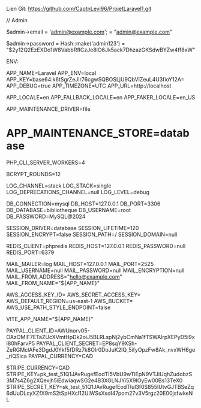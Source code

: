 Lien Git: https://github.com/CaptnLevi96/ProjetLaravel1.git

// Admin 


$admin->email = 'admin@example.com';
= "admin@example.com"

$admin->password = Hash::make('admin123')
= "$2y$12$Q2EzEXDo1W8VabbRfICzJe8lO6Jk5ack7DhzazGKSdwBYZw4ff8xW"


ENV: 

APP_NAME=Laravel
APP_ENV=local
APP_KEY=base64:k6tSgrZeJlr76cgwSQBOSLjU9QbVIZeuL4U3fioY12A=
APP_DEBUG=true
APP_TIMEZONE=UTC
APP_URL=http://localhost

APP_LOCALE=en
APP_FALLBACK_LOCALE=en
APP_FAKER_LOCALE=en_US

APP_MAINTENANCE_DRIVER=file
# APP_MAINTENANCE_STORE=database

PHP_CLI_SERVER_WORKERS=4

BCRYPT_ROUNDS=12

LOG_CHANNEL=stack
LOG_STACK=single
LOG_DEPRECATIONS_CHANNEL=null
LOG_LEVEL=debug

DB_CONNECTION=mysql
DB_HOST=127.0.0.1
DB_PORT=3306
DB_DATABASE=bibliotheque
DB_USERNAME=root
DB_PASSWORD=MySQL@2024

SESSION_DRIVER=database
SESSION_LIFETIME=120
SESSION_ENCRYPT=false
SESSION_PATH=/
SESSION_DOMAIN=null 

REDIS_CLIENT=phpredis
REDIS_HOST=127.0.0.1
REDIS_PASSWORD=null
REDIS_PORT=6379

MAIL_MAILER=log
MAIL_HOST=127.0.0.1
MAIL_PORT=2525
MAIL_USERNAME=null
MAIL_PASSWORD=null
MAIL_ENCRYPTION=null
MAIL_FROM_ADDRESS="hello@example.com"
MAIL_FROM_NAME="${APP_NAME}"

AWS_ACCESS_KEY_ID=
AWS_SECRET_ACCESS_KEY=
AWS_DEFAULT_REGION=us-east-1
AWS_BUCKET=
AWS_USE_PATH_STYLE_ENDPOINT=false

VITE_APP_NAME="${APP_NAME}"

PAYPAL_CLIENT_ID=AWUnorv05-OAzOMIF7ETaZUcXVmtHpDk2oiJ5BLRLspNj2ybCmNa1fTSWAlrpXEPyD5i9xI80hFarvP5
PAYPAL_CLIENT_SECRET=EP8sqY9XSh-ZeRGMclAFe3DgdJ0Ykf5fDRz7k8OIr0DoJuK2IQ_5ifyOpzFw8Ak_nvxWH6ge_riQSica
PAYPAL_CURRENCY=CAD

STRIPE_CURRENCY=CAD
STRIPE_KEY=pk_test_51Q1JAvRugefEodTI5VbU9wTiEpN9VTJiUqhZudobzS3M7s4Z6g2XQexjh5iEdwiaqwSG2e4B3XGLNJYi5X9lOyEw00Bs13TeX0
STRIPE_SECRET_KEY=sk_test_51Q1JAvRugefEodTIul3f0S855lUtvGJTBSeZq6dUuDLcyXZfX9mS2tSpHXcI12UiWSsXsdI47pom27v3V5rgz20E00jsfwkeNL